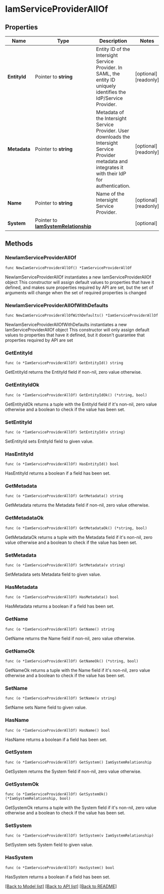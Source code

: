 # IamServiceProviderAllOf

## Properties

Name | Type | Description | Notes
------------ | ------------- | ------------- | -------------
**EntityId** | Pointer to **string** | Entity ID of the Intersight Service Provider. In SAML, the entity ID uniquely identifies the IdP/Service Provider. | [optional] [readonly] 
**Metadata** | Pointer to **string** | Metadata of the Intersight Service Provider. User downloads the Intersight Service Provider metadata and integrates it with their IdP for authentication. | [optional] [readonly] 
**Name** | Pointer to **string** | Name of the Intersight Service Provider. | [optional] [readonly] 
**System** | Pointer to [**IamSystemRelationship**](iam.System.Relationship.md) |  | [optional] 

## Methods

### NewIamServiceProviderAllOf

`func NewIamServiceProviderAllOf() *IamServiceProviderAllOf`

NewIamServiceProviderAllOf instantiates a new IamServiceProviderAllOf object
This constructor will assign default values to properties that have it defined,
and makes sure properties required by API are set, but the set of arguments
will change when the set of required properties is changed

### NewIamServiceProviderAllOfWithDefaults

`func NewIamServiceProviderAllOfWithDefaults() *IamServiceProviderAllOf`

NewIamServiceProviderAllOfWithDefaults instantiates a new IamServiceProviderAllOf object
This constructor will only assign default values to properties that have it defined,
but it doesn't guarantee that properties required by API are set

### GetEntityId

`func (o *IamServiceProviderAllOf) GetEntityId() string`

GetEntityId returns the EntityId field if non-nil, zero value otherwise.

### GetEntityIdOk

`func (o *IamServiceProviderAllOf) GetEntityIdOk() (*string, bool)`

GetEntityIdOk returns a tuple with the EntityId field if it's non-nil, zero value otherwise
and a boolean to check if the value has been set.

### SetEntityId

`func (o *IamServiceProviderAllOf) SetEntityId(v string)`

SetEntityId sets EntityId field to given value.

### HasEntityId

`func (o *IamServiceProviderAllOf) HasEntityId() bool`

HasEntityId returns a boolean if a field has been set.

### GetMetadata

`func (o *IamServiceProviderAllOf) GetMetadata() string`

GetMetadata returns the Metadata field if non-nil, zero value otherwise.

### GetMetadataOk

`func (o *IamServiceProviderAllOf) GetMetadataOk() (*string, bool)`

GetMetadataOk returns a tuple with the Metadata field if it's non-nil, zero value otherwise
and a boolean to check if the value has been set.

### SetMetadata

`func (o *IamServiceProviderAllOf) SetMetadata(v string)`

SetMetadata sets Metadata field to given value.

### HasMetadata

`func (o *IamServiceProviderAllOf) HasMetadata() bool`

HasMetadata returns a boolean if a field has been set.

### GetName

`func (o *IamServiceProviderAllOf) GetName() string`

GetName returns the Name field if non-nil, zero value otherwise.

### GetNameOk

`func (o *IamServiceProviderAllOf) GetNameOk() (*string, bool)`

GetNameOk returns a tuple with the Name field if it's non-nil, zero value otherwise
and a boolean to check if the value has been set.

### SetName

`func (o *IamServiceProviderAllOf) SetName(v string)`

SetName sets Name field to given value.

### HasName

`func (o *IamServiceProviderAllOf) HasName() bool`

HasName returns a boolean if a field has been set.

### GetSystem

`func (o *IamServiceProviderAllOf) GetSystem() IamSystemRelationship`

GetSystem returns the System field if non-nil, zero value otherwise.

### GetSystemOk

`func (o *IamServiceProviderAllOf) GetSystemOk() (*IamSystemRelationship, bool)`

GetSystemOk returns a tuple with the System field if it's non-nil, zero value otherwise
and a boolean to check if the value has been set.

### SetSystem

`func (o *IamServiceProviderAllOf) SetSystem(v IamSystemRelationship)`

SetSystem sets System field to given value.

### HasSystem

`func (o *IamServiceProviderAllOf) HasSystem() bool`

HasSystem returns a boolean if a field has been set.


[[Back to Model list]](../README.md#documentation-for-models) [[Back to API list]](../README.md#documentation-for-api-endpoints) [[Back to README]](../README.md)


